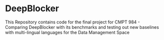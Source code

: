 # DeepBlocker
This Repository contains code for the final project for CMPT 984 - Comparing DeepBlocker with its benchmarks and testing out new baselines with multi-lingual languages for the Data Management Space

